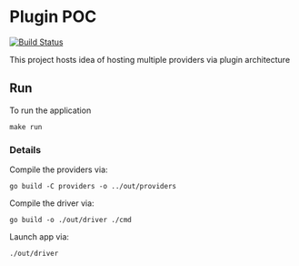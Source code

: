 # Plugin POC

[![Build Status](https://github.com/nithyanatarajan/plugin-poc/actions/workflows/ci.yml/badge.svg)](https://github.com/nithyanatarajan/plugin-poc/actions/workflows/ci.yml)

This project hosts idea of hosting multiple providers via plugin architecture

## Run

To run the application

```shell
make run
```

### Details

Compile the providers via:

```shell
go build -C providers -o ../out/providers
```

Compile the driver via:

```shell
go build -o ./out/driver ./cmd
```

Launch app via:

```shell
./out/driver
```
